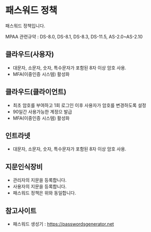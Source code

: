 # 패스워드 정책
패스워드 정책입니다.

MPAA 관련규약 : DS-8.0, DS-8.1, DS-8.3, DS-11.5, AS-2.0~AS-2.10

## 클라우드(사용자)
- 대문자, 소문자, 숫자, 특수문자가 포함된 8자 이상 암호 사용.
- MFA(이중인증 시스템) 활성화

## 클라우드(클라이언트)
- 최초 암호를 부여하고 1회 로그인 이후 사용자가 암호를 변경하도록 설정
- 90일간 사용가능한 계정으 발급
- MFA(이중인증 시스템) 활성화


## 인트라넷
- 대문자, 소문자, 숫자, 특수문자가 포함된 8자 이상 암호 사용.

## 지문인식장비
- 관리자의 지문을 등록합니다.
- 사용자의 지문을 등록합니다.
- 패스워드 정책은 위와 동일합니다.

## 참고사이트
- 패스워드 생성기 : https://passwordsgenerator.net
